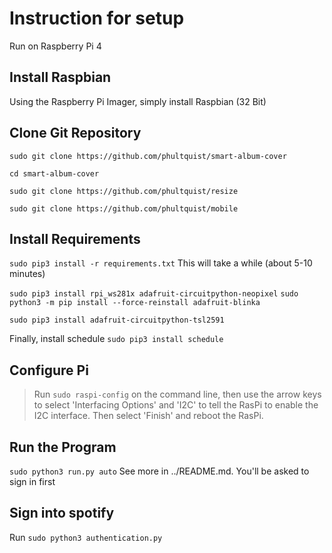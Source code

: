 # Instruction for setup
Run on Raspberry Pi 4

## Install Raspbian
Using the Raspberry Pi Imager, simply install Raspbian (32 Bit)

## Clone Git Repository
`sudo git clone https://github.com/phultquist/smart-album-cover`

`cd smart-album-cover`

`sudo git clone https://github.com/phultquist/resize`

`sudo git clone https://github.com/phultquist/mobile`

## Install Requirements
`sudo pip3 install -r requirements.txt`
This will take a while (about 5-10 minutes)

`sudo pip3 install rpi_ws281x adafruit-circuitpython-neopixel`
`sudo python3 -m pip install --force-reinstall adafruit-blinka`

`sudo pip3 install adafruit-circuitpython-tsl2591`

Finally, install schedule
`sudo pip3 install schedule`

## Configure Pi
> Run `sudo raspi-config` on the command line, then use the arrow keys to select 'Interfacing Options' and 'I2C' to tell the RasPi to enable the I2C interface. Then select 'Finish' and reboot the RasPi.

## Run the Program
`sudo python3 run.py auto`
See more in ../README.md. You'll be asked to sign in first

## Sign into spotify
Run `sudo python3 authentication.py`
